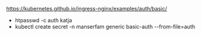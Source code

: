 
https://kubernetes.github.io/ingress-nginx/examples/auth/basic/
* htpasswd -c auth katja
* kubectl create secret -n manserfam generic basic-auth --from-file=auth
